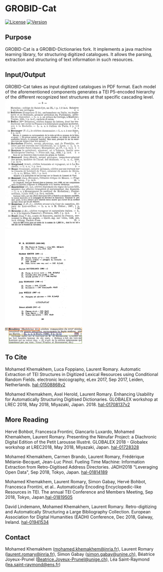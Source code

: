 # GROBID-Cat

[![License](http://img.shields.io/:license-apache-blue.svg)](http://www.apache.org/licenses/LICENSE-2.0.html)
[![Version](https://img.shields.io/badge/version-1.0.0--SNAPSHOT-pink.svg)](https://github.com/MedKhem/grobid-cat/blob/master/README.md)
## Purpose

GROBID-Cat is a GROBID-Dictionaries fork. It implements a java machine learning library, for structuring digitized catalogues. It allows the parsing, extraction and structuring of text information in such resources. 



## Input/Output

GROBID-Cat takes as input digitized catalogues in PDF format. Each model of the aforementioned components generates a TEI P5-encoded hierarchy of the different recognized text structures at that specific cascading level.
<img src="docs/img/1873-08-RDA-N037.jpg" width="50%" height="50%"/>
<img src="docs/img/bienal_saoPaulo_1951.jpg" width="50%" height="50%"/>
<img src="docs/img/1881-03-RDA-N067-p7-scudery-parts.jpg" width="50%" height="50%"/>




## To Cite

Mohamed Khemakhem, Luca Foppiano, Laurent Romary. Automatic Extraction of TEI Structures in Digitized Lexical Resources using Conditional Random Fields. electronic lexicography, eLex 2017, Sep 2017, Leiden, Netherlands. [hal-01508868v2](https://hal.archives-ouvertes.fr/hal-01508868v2)

Mohamed Khemakhem, Axel Herold, Laurent Romary. Enhancing Usability for Automatically Structuring Digitised Dictionaries. GLOBALEX workshop at LREC 2018, May 2018, Miyazaki, Japan. 2018.  [hal-01708137v2](https://hal.archives-ouvertes.fr/hal-01708137v2)

## More Reading
Hervé Bohbot, Francesca Frontini, Giancarlo Luxardo, Mohamed Khemakhem, Laurent Romary. Presenting the Nénufar Project: a Diachronic Digital Edition of the Petit Larousse Illustré. GLOBALEX 2018 - Globalex workshop at LREC2018, May 2018, Miyazaki, Japan. [hal-01728328](https://hal.archives-ouvertes.fr/hal-01728328v1)

Mohamed Khemakhem, Carmen Brando, Laurent Romary, Frédérique Mélanie-Becquet, Jean-Luc Pinol. Fueling Time Machine: Information Extraction from Retro-Digitised Address Directories. JADH2018 "Leveraging Open Data", Sep 2018, Tokyo, Japan.  [hal-01814189](https://hal.archives-ouvertes.fr/hal-01814189v1)

Mohamed Khemakhem, Laurent Romary, Simon Gabay, Hervé Bohbot, Francesca Frontini, et al.. Automatically Encoding Encyclopedic-like Resources in TEI. The annual TEI Conference and Members Meeting, Sep 2018, Tokyo, Japan.[hal-01819505](https://hal.archives-ouvertes.fr/hal-01819505v1)

David Lindemann, Mohamed Khemakhem, Laurent Romary. Retro-digitizing and Automatically Structuring a Large Bibliography Collection. European Association for Digital Humanities (EADH) Conference, Dec 2018, Galway, Ireland. [hal-01941534](https://hal.archives-ouvertes.fr/hal-01941534v1)


## Contact
Mohamed Khemakhem (<mohamed.khemakhem@inria.fr>), Laurent Romary (<laurent.romary@inria.fr>), Simon Gabay (<simon.gabay@unine.ch>), Béatrice Joyeux-Prunel (<Beatrice.Joyeux-Prunel@unige.ch>), Léa Saint-Raymond (<lea.saint-raymond@ens.fr>)
